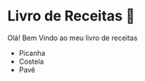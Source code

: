 # Livro de Receitas :meat_on_bone:

Olá! Bem Vindo ao meu livro de receitas 

* Picanha
* Costela
* Pavê

  

